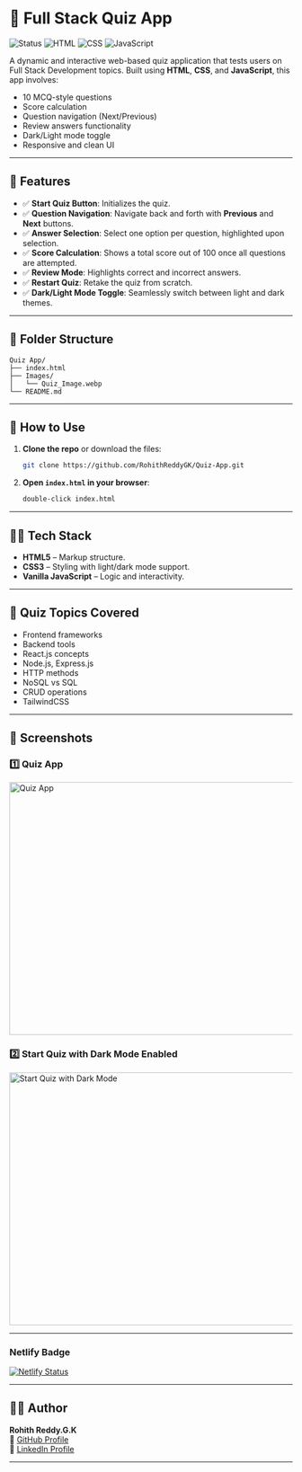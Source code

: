 # 🧠 Full Stack Quiz App

![Status](https://img.shields.io/badge/status-active-brightgreen)
![HTML](https://img.shields.io/badge/tech-HTML-orange)
![CSS](https://img.shields.io/badge/tech-CSS-blue)
![JavaScript](https://img.shields.io/badge/tech-JavaScript-yellow)

A dynamic and interactive web-based quiz application that tests users on Full Stack Development topics. Built using **HTML**, **CSS**, and **JavaScript**, this app involves:

- 10 MCQ-style questions  
- Score calculation  
- Question navigation (Next/Previous)  
- Review answers functionality  
- Dark/Light mode toggle  
- Responsive and clean UI  

---

## 🚀 Features

- ✅ **Start Quiz Button**: Initializes the quiz.  
- ✅ **Question Navigation**: Navigate back and forth with **Previous** and **Next** buttons.  
- ✅ **Answer Selection**: Select one option per question, highlighted upon selection.  
- ✅ **Score Calculation**: Shows a total score out of 100 once all questions are attempted.  
- ✅ **Review Mode**: Highlights correct and incorrect answers.  
- ✅ **Restart Quiz**: Retake the quiz from scratch.  
- ✅ **Dark/Light Mode Toggle**: Seamlessly switch between light and dark themes.  

---

## 📁 Folder Structure

```
Quiz App/
├── index.html
├── Images/
│   └── Quiz_Image.webp
└── README.md
```

---

## 📜 How to Use

1. **Clone the repo** or download the files:
   ```bash
   git clone https://github.com/RohithReddyGK/Quiz-App.git
   ```

2. **Open `index.html` in your browser**:
   ```bash
   double-click index.html
   ```

---

## 🧑‍💻 Tech Stack

- **HTML5** – Markup structure.  
- **CSS3** – Styling with light/dark mode support.  
- **Vanilla JavaScript** – Logic and interactivity.

---

## 🎯 Quiz Topics Covered

- Frontend frameworks  
- Backend tools  
- React.js concepts  
- Node.js, Express.js  
- HTTP methods  
- NoSQL vs SQL  
- CRUD operations  
- TailwindCSS  

---

## 📸 Screenshots

### 1️⃣ Quiz App
<img src="https://github.com/user-attachments/assets/78727e7e-64ce-40fe-9f0c-23704a9b9cf5" alt="Quiz App" width="700" height="450"/>

### 2️⃣ Start Quiz with Dark Mode Enabled
<img src="https://github.com/user-attachments/assets/f3a5cfa4-af0d-4be5-95a9-bbc4fb3ef92c" alt="Start Quiz with Dark Mode" width="700" height="450"/>

---

### Netlify Badge
[![Netlify Status](https://api.netlify.com/api/v1/badges/5f5425c8-a6e7-4ca6-8512-3be05d940372/deploy-status)](https://app.netlify.com/projects/ai-fields-theme-toggle/deploys)

---

## 🙋‍♂️ Author

**Rohith Reddy.G.K**  
🔗 [GitHub Profile](https://github.com/RohithReddyGK)  
🔗 [LinkedIn Profile](https://www.linkedin.com/in/rohithreddygk)

---

